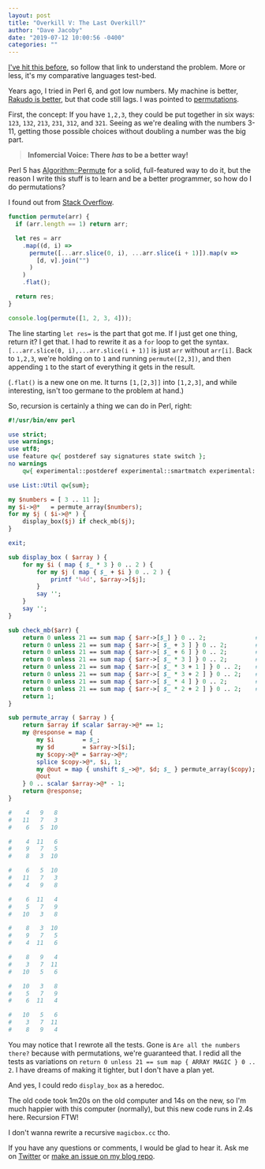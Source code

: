 ```yaml
---
layout: post
title: "Overkill V: The Last Overkill?"
author: "Dave Jacoby"
date: "2019-07-12 10:00:56 -0400"
categories: ""
---
```


[I've hit this before](https://jacoby.github.io/2019/04/18/overkill-iv-superset-of-kill.html), so follow that link to understand the problem. More or less, it's my comparative languages test-bed.

Years ago, I tried in Perl 6, and got low numbers. My machine is better, [Rakudo is better](https://github.com/tadzik/rakudobrew), but that code still lags. I was pointed to [permutations](https://docs.perl6.org/routine/permutations).

First, the concept: If you have `1,2,3`, they could be put together in six ways: `123`, `132`, `213`, `231`, `312`, and `321`. Seeing as we're dealing with the numbers 3-11, getting those possible choices without doubling a number was the big part.

> **Infomercial Voice: There _has_ to be a better way!**

Perl 5 has [Algorithm::Permute](https://metacpan.org/pod/Algorithm::Permute) for a solid, full-featured way to do it, but the reason I write this stuff is to learn and be a better programmer, so how do I do permutations?

I found out from [Stack Overflow](https://stackoverflow.com/a/55568922/).

```javascript
function permute(arr) {
  if (arr.length == 1) return arr;

  let res = arr
    .map((d, i) =>
      permute([...arr.slice(0, i), ...arr.slice(i + 1)]).map(v =>
        [d, v].join("")
      )
    )
    .flat();

  return res;
}

console.log(permute([1, 2, 3, 4]));
```

The line starting `let res=` is the part that got me. If I just get one thing, return it? I get that. I had to rewrite it as a `for` loop to get the syntax. `[...arr.slice(0, i),...arr.slice(i + 1)]` is just `arr` without `arr[i]`. Back to `1,2,3`, we're holding on to `1` and running `permute([2,3])`, and then appending `1` to the start of everything it gets in the result.

(`.flat()` is a new one on me. It turns `[1,[2,3]]` into `[1,2,3]`, and while interesting, isn't too germane to the problem at hand.)

So, recursion is certainly a thing we can do in Perl, right:

```perl
#!/usr/bin/env perl

use strict;
use warnings;
use utf8;
use feature qw{ postderef say signatures state switch };
no warnings
    qw{ experimental::postderef experimental::smartmatch experimental::signatures };

use List::Util qw{sum};

my $numbers = [ 3 .. 11 ];
my $i->@*   = permute_array($numbers);
for my $j ( $i->@* ) {
    display_box($j) if check_mb($j);
}

exit;

sub display_box ( $array ) {
    for my $i ( map { $_ * 3 } 0 .. 2 ) {
        for my $j ( map { $_ + $i } 0 .. 2 ) {
            printf '%4d', $array->[$j];
        }
        say '';
    }
    say '';
}

sub check_mb($arr) {
    return 0 unless 21 == sum map { $arr->[$_] } 0 .. 2;              #row1
    return 0 unless 21 == sum map { $arr->[ $_ + 3 ] } 0 .. 2;        #row2
    return 0 unless 21 == sum map { $arr->[ $_ + 6 ] } 0 .. 2;        #row3
    return 0 unless 21 == sum map { $arr->[ $_ * 3 ] } 0 .. 2;        #col1
    return 0 unless 21 == sum map { $arr->[ $_ * 3 + 1 ] } 0 .. 2;    #col2
    return 0 unless 21 == sum map { $arr->[ $_ * 3 + 2 ] } 0 .. 2;    #col3
    return 0 unless 21 == sum map { $arr->[ $_ * 4 ] } 0 .. 2;        #diag 1
    return 0 unless 21 == sum map { $arr->[ $_ * 2 + 2 ] } 0 .. 2;    #diag 2
    return 1;
}

sub permute_array ( $array ) {
    return $array if scalar $array->@* == 1;
    my @response = map {
        my $i        = $_;
        my $d        = $array->[$i];
        my $copy->@* = $array->@*;
        splice $copy->@*, $i, 1;
        my @out = map { unshift $_->@*, $d; $_ } permute_array($copy);
        @out
    } 0 .. scalar $array->@* - 1;
    return @response;
}

#    4   9   8
#   11   7   3
#    6   5  10

#    4  11   6
#    9   7   5
#    8   3  10

#    6   5  10
#   11   7   3
#    4   9   8

#    6  11   4
#    5   7   9
#   10   3   8

#    8   3  10
#    9   7   5
#    4  11   6

#    8   9   4
#    3   7  11
#   10   5   6

#   10   3   8
#    5   7   9
#    6  11   4

#   10   5   6
#    3   7  11
#    8   9   4
```

You may notice that I rewrote all the tests. Gone is `Are all the numbers there?` because with permutations, we're guaranteed that. I redid all the tests as variations on `return 0 unless 21 == sum map { ARRAY MAGIC } 0 .. 2`. I have dreams of making it tighter, but I don't have a plan yet.

And yes, I could redo `display_box` as a heredoc.

The old code took 1m20s on the old computer and 14s on the new, so I'm much happier with this computer (normally), but this new code runs in 2.4s here. Recursion FTW!

I don't wanna rewrite a recursive `magicbox.cc` tho.

If you have any questions or comments, I would be glad to hear it. Ask me on [Twitter](https://twitter.com/jacobydave) or [make an issue on my blog repo](https://github.com/jacoby/jacoby.github.io).
